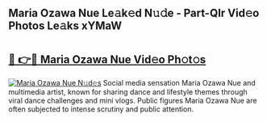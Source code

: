 ## Maria Ozawa Nue Le𝚊k𝚎d N𝚞𝚍e - Part-QIr Vid𝚎o Photos Le𝚊ks xYMaW

# <h2><a href="http://fb8fn8.evod.top/?m=Maria+Ozawa+Nue">🔗 👉🔴 Maria Ozawa Nue Vid𝚎o Ph𝚘t𝚘s</a></h2>

[![Maria Ozawa Nue N𝚞d𝚎s](https://i.imgur.com/8V9OHl7.gif)](http://fb8fn8.evod.top/?m=Maria+Ozawa+Nue)
Social media sensation Maria Ozawa Nue and multimedia artist, known for sharing dance and lifestyle themes through viral dance challenges and mini vlogs. Public figures Maria Ozawa Nue are often subjected to intense scrutiny and public attention. 
